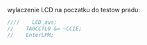 wylaczenie LCD na poczatku do testow pradu:
```c
////    LCD_aus;
//    TA0CCTL0 &= ~CCIE;
//    EnterLPM;
```